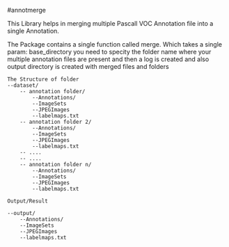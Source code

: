 #annotmerge

This Library helps in merging multiple Pascall VOC Annotation file into a single Annotation.

The Package contains a single function called merge. Which takes a single param: base_directory
you need to specity the folder name where your multiple annotation files are present and then a log 
is created and also output directory is created with merged files and folders
```
The Structure of folder
--dataset/
    -- annotation folder/
        --Annotations/
        --ImageSets
        --JPEGImages
        --labelmaps.txt
    -- annotation folder 2/
        --Annotations/
        --ImageSets
        --JPEGImages
        --labelmaps.txt
    -- ....
    -- ....
    -- annotation folder n/
        --Annotations/
        --ImageSets
        --JPEGImages
        --labelmaps.txt 

Output/Result

--output/
    --Annotations/
    --ImageSets
    --JPEGImages
    --labelmaps.txt
```
